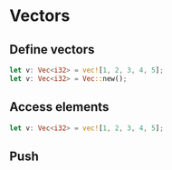 # Vectors

## Define vectors

```rs
let v: Vec<i32> = vec![1, 2, 3, 4, 5];
let v: Vec<i32> = Vec::new();
```

## Access elements

```rs
let v: Vec<i32> = vec![1, 2, 3, 4, 5];

```

## Push


```rs

```
